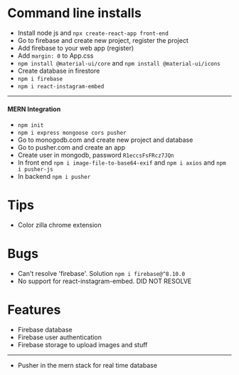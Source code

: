 # Command line installs
- Install node js and `npx create-react-app front-end`
- Go to firebase and create new project, register the project
- Add firebase to your web app (register)
- Add `margin: 0` to App.css
- `npm install @material-ui/core` and `npm install @material-ui/icons`
- Create database in firestore
- `npm i firebase`
- `npm i react-instagram-embed`
---
#### MERN  Integration
- `npm init`
- `npm i express mongoose cors pusher`
- Go to monogodb.com and create new project and database
- Go to pusher.com and create an app
- Create user in mongodb, password `R1eccsFsFRcz7JQn`
- In front end `npm i image-file-to-base64-exif` and `npm i axios` and `npm i pusher-js`
- In backend `npm i pusher`

# Tips
- Color zilla chrome extension

# Bugs
- Can't resolve 'firebase'. Solution `npm i firebase@^8.10.0`
- No support for react-instagram-embed. DID NOT RESOLVE

# Features
- Firebase database
- Firebase user authentication
- Firebase storage to upload images and stuff
---
- Pusher in the mern stack for real time database